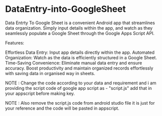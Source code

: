 # DataEntry-into-GoogleSheet

Data Entrty To Google Sheet is a convenient Android app that streamlines data organization. Simply input details within the app, and watch as they seamlessly populate a Google Sheet through the Google Apps Script API.

Features:

Effortless Data Entry: Input app details directly within the app.
Automated Organization: Watch as the data is efficiently structured in a Google Sheet.
Time-Saving Convenience: Eliminate manual data entry and ensure accuracy.
Boost productivity and maintain organized records effortlessly with saving data in organised way in sheets. 

NOTE : Change the code according to your data and requirement and i am providing the script code of google app script as - "script.js" add that in your appscript before making key.

NOTE : Also remove the script.js code from android studio file it is just for your reference and the code will be pasted in appscript.
